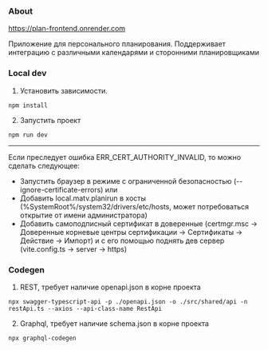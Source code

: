 ### About

https://plan-frontend.onrender.com

Приложение для персонального планирования. Поддерживает интеграцию с различными календарями и сторонними планировщиками

### Local dev

1. Установить зависимости.

```
npm install
```

2. Запустить проект

```
npm run dev
```

---

Если преследует ошибка ERR_CERT_AUTHORITY_INVALID, то можно сделать следующее:

- Запустить браузер в режиме с ограниченной безопасностью (--ignore-certificate-errors)
  или
- Добавить local.matv.planirun в хосты (%SystemRoot%/system32/drivers/etc/hosts, может потребоваться открытие от имени администратора)
- Добавить самоподписный сертификат в доверенные (certmgr.msc -> Доверенные корневые центры сертификации -> Сертификаты -> Действие -> Импорт) и с его помощью поднять дев сервер (vite.config.ts -> server -> https)

### Codegen

1. REST, требует наличие openapi.json в корне проекта

```
npx swagger-typescript-api -p ./openapi.json -o ./src/shared/api -n restApi.ts --axios --api-class-name RestApi
```

2. Graphql, требует наличие schema.json в корне проекта

```
npx graphql-codegen
```
